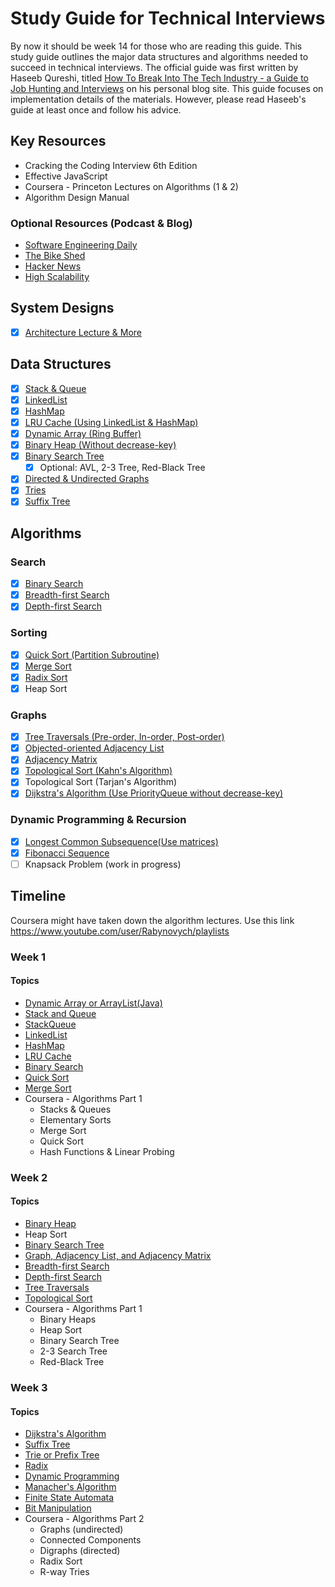 # Study Guide for Technical Interviews
By now it should be week 14 for those who are reading this guide. This study
guide outlines the major data structures and algorithms needed to succeed in
technical interviews. The official guide was first written by Haseeb Qureshi,
titled [How To Break Into The Tech Industry - a Guide to Job Hunting and Interviews][haseeb]
on his personal blog site. This guide focuses on implementation details of the materials. However, please read Haseeb's guide at least once and follow his advice.

[haseeb]: http://haseebq.com/#general-study

## Key Resources
* Cracking the Coding Interview 6th Edition
* Effective JavaScript
* Coursera - Princeton Lectures on Algorithms (1 & 2)
* Algorithm Design Manual

### Optional Resources (Podcast & Blog)
* [Software Engineering Daily][daily]
* [The Bike Shed][bikeshed]
* [Hacker News][hacker]
* [High Scalability][scale]

[bikeshed]: http://bikeshed.fm/
[daily]: http://softwareengineeringdaily.com/
[scale]:http://highscalability.com/all-time-favorites/
[hacker]: https://news.ycombinator.com/

## System Designs
- [x] [Architecture Lecture & More][architecture]

## Data Structures
- [x] [Stack & Queue][stack_and_queue]
- [x] [LinkedList][linked_list]
- [x] [HashMap][hash_map]
- [x] [LRU Cache (Using LinkedList & HashMap)][lru]
- [x] [Dynamic Array (Ring Buffer)][dynamic_array]
- [x] [Binary Heap (Without decrease-key)][binary_heap]
- [x] [Binary Search Tree][bst]
  - [x] Optional: AVL, 2-3 Tree, Red-Black Tree
- [x] [Directed & Undirected Graphs][graph]
- [x] [Tries][trie]
- [x] [Suffix Tree][suffix]

## Algorithms

### Search
- [x] [Binary Search][binary_search]
- [x] [Breadth-first Search][bfs]
- [x] [Depth-first Search][dfs]

### Sorting
- [x] [Quick Sort (Partition Subroutine)][quick_sort]
- [x] [Merge Sort][merge_sort]
- [x] [Radix Sort][radix]
- [x] Heap Sort

### Graphs
- [x] [Tree Traversals (Pre-order, In-order, Post-order)][tree_traversal]
- [x] [Objected-oriented Adjacency List][graph]
- [x] [Adjacency Matrix][graph]
- [x] [Topological Sort (Kahn's Algorithm)][topo]
- [x] Topological Sort (Tarjan's Algorithm)
- [x] [Dijkstra's Algorithm (Use PriorityQueue without decrease-key)][dijkstra]

### Dynamic Programming & Recursion
- [x] [Longest Common Subsequence(Use matrices)][dynamic]
- [x] [Fibonacci Sequence][dynamic]
- [ ] Knapsack Problem (work in progress)

## Timeline
Coursera might have taken down the algorithm lectures. Use this link
https://www.youtube.com/user/Rabynovych/playlists

### Week 1
#### Topics
- [Dynamic Array or ArrayList(Java)][dynamic_array]
- [Stack and Queue][stack_and_queue]
- [StackQueue][stack_queue]
- [LinkedList][linked_list]
- [HashMap][hash_map]
- [LRU Cache][lru]
- [Binary Search][binary_search]
- [Quick Sort][quick_sort]
- [Merge Sort][merge_sort]
- Coursera - Algorithms Part 1
  * Stacks & Queues
  * Elementary Sorts
  * Merge Sort
  * Quick Sort
  * Hash Functions & Linear Probing

### Week 2
#### Topics
- [Binary Heap][binary_heap]
- Heap Sort
- [Binary Search Tree][bst]
- [Graph, Adjacency List, and Adjacency Matrix][graph]
- [Breadth-first Search][bfs]
- [Depth-first Search][dfs]
- [Tree Traversals][tree_traversal]
- [Topological Sort][topo]
- Coursera - Algorithms Part 1
  * Binary Heaps
  * Heap Sort
  * Binary Search Tree
  * 2-3 Search Tree
  * Red-Black Tree

### Week 3
#### Topics
- [Dijkstra's Algorithm][dijkstra]
- [Suffix Tree][suffix]
- [Trie or Prefix Tree][trie]
- [Radix][radix]
- [Dynamic Programming][dynamic]
- [Manacher's Algorithm][manacher]
- [Finite State Automata][finite-state]
- [Bit Manipulation][bit]
- Coursera - Algorithms Part 2
  * Graphs (undirected)
  * Connected Components
  * Digraphs (directed)
  * Radix Sort
  * R-way Tries

[architecture]: ./doc/scalability.md
[bfs]: ./doc/breadth_first_search.md
[binary_heap]: ./doc/binary_heap.md
[binary_search]: ./doc/binary_search.md
[bit]: ./doc/bit_manipulation.md
[bst]: ./doc/binary_search_tree.md
[dfs]: ./doc/depth_first_search.md
[dijkstra]: ./doc/dijkstra.md
[dynamic_array]: ./doc/dynamic_array.md
[dynamic]: ./doc/dynamic_programming.md
[finite-state]: ./doc/finite_state_automata.md
[graph]: ./doc/graph.md
[hash_map]: ./doc/hash_map.md
[linked_list]: ./doc/linked_list.md
[lru]: ./doc/lru.md
[manacher]: ./doc/manacher.md
[merge_sort]: ./doc/merge_sort.md
[quick_sort]: ./doc/quick_sort.md
[radix]: ./doc/radix.md
[stack_and_queue]: ./doc/stack_and_queue.md
[stack_queue]: ./doc/stack_queue.md
[tree_traversal]: ./doc/tree_traversal.md
[trie]: ./doc/trie.md
[topo]: ./doc/topological_sort.md
[manacher]: ./doc/manacher.md
[scale]: ./doc/scalability.md
[suffix]: ./doc/suffix_tree.md
